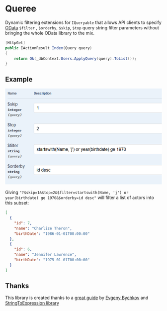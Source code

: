 ﻿# Queree

Dynamic filtering extensions for `IQueryable` that allows API clients to specify 
[OData][odata] `$filter` , `$orderby`, `$skip`, `$top` query string filter parameters without bringing the whole OData library to the mix.

```c#
[HttpGet]
public IActionResult Index(Query query)
{
    return Ok(_dbContext.Users.ApplyQuery(query).ToList());
}
```


## Example

![](images/query.png)

Giving `"?$skip=1&$top=2&$filter=startswith(Name, 'j') or year(birthdate) ge 1970&$orderby=id desc"` will filter a list of actors into this subset:

```json
[
  {
    "id": 7,
    "name": "Charlize Theron",
    "birthDate": "1986-01-01T00:00:00"
  },
  {
    "id": 6,
    "name": "Jennifer Lawrence",
    "birthDate": "1975-01-01T00:00:00"
  }
]
```



## Thanks

This library is created thanks to a [great guide][guide] by [Evgeny Bychkov](https://twitter.com/bychkovea) and [StringToExpression library][lib] 

[odata]: https://www.odata.org/documentation/odata-version-2-0/uri-conventions/#_45_filter_system_query_option_filter_13
[guide]: http://codewithevgeny.com/web-api-odata/
[lib]: https://github.com/codecutout/StringToExpression